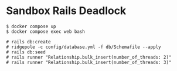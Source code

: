 # Sandbox Rails Deadlock

```shell-session
$ docker compose up
$ docker compose exec web bash
```

```shell-session
# rails db:create
# ridgepole -c config/database.yml -f db/Schemafile --apply
# rails db:seed
# rails runner "Relationship.bulk_insert(number_of_threads: 2)"
# rails runner "Relationship.bulk_insert(number_of_threads: 3)"
```
